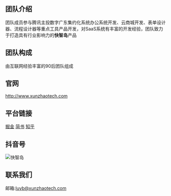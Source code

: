<!--
 * @Author: xunzhaotech
 * @Email: luyb@xunzhaotech.com
 * @QQ: 1525572900
 * @LastEditors: xunzhaotech
-->
## 团队介绍
团队成员参与腾讯主投数字广东集约化系统办公系统开发、云商城开发、表单设计器、流程设计器等重点工具产品开发，对SaaS系统有丰富的开发经验，团队致力于打造具有行业影响力的**快智岛**产品
## 团队构成
由互联网经验丰富的90后团队组成

## 官网
http://www.xunzhaotech.com

## 平台链接
[掘金](https://juejin.cn/user/3104676570202520)
[简书](https://www.jianshu.com/u/989236de3a73)
[知乎](https://www.zhihu.com/people/yun-bai-40-61)

## 抖音号
![快智岛]($withBase('/images/douyin.png'))

## 联系我们
邮箱:luyb@xunzhaotech.com